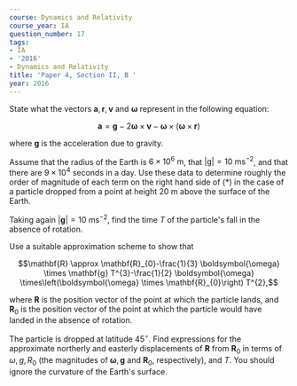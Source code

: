 ```yaml
---
course: Dynamics and Relativity
course_year: IA
question_number: 17
tags:
- IA
- '2016'
- Dynamics and Relativity
title: 'Paper 4, Section II, B '
year: 2016
---
```




State what the vectors $\mathbf{a}, \mathbf{r}, \mathbf{v}$ and $\boldsymbol{\omega}$ represent in the following equation:

$$\mathbf{a}=\mathbf{g}-2 \boldsymbol{\omega} \times \mathbf{v}-\boldsymbol{\omega} \times(\boldsymbol{\omega} \times \mathbf{r})$$

where $\mathbf{g}$ is the acceleration due to gravity.

Assume that the radius of the Earth is $6 \times 10^{6} \mathrm{~m}$, that $|\mathrm{g}|=10 \mathrm{~ms}^{-2}$, and that there are $9 \times 10^{4}$ seconds in a day. Use these data to determine roughly the order of magnitude of each term on the right hand side of $(*)$ in the case of a particle dropped from a point at height $20 \mathrm{~m}$ above the surface of the Earth.

Taking again $|\mathbf{g}|=10 \mathrm{~ms}^{-2}$, find the time $T$ of the particle's fall in the absence of rotation.

Use a suitable approximation scheme to show that

$$\mathbf{R} \approx \mathbf{R}_{0}-\frac{1}{3} \boldsymbol{\omega} \times \mathbf{g} T^{3}-\frac{1}{2} \boldsymbol{\omega} \times\left(\boldsymbol{\omega} \times \mathbf{R}_{0}\right) T^{2},$$

where $\mathbf{R}$ is the position vector of the point at which the particle lands, and $\mathbf{R}_{0}$ is the position vector of the point at which the particle would have landed in the absence of rotation.

The particle is dropped at latitude $45^{\circ}$. Find expressions for the approximate northerly and easterly displacements of $\mathbf{R}$ from $\mathbf{R}_{0}$ in terms of $\omega, g, R_{0}$ (the magnitudes of $\boldsymbol{\omega}, \mathbf{g}$ and $\mathbf{R}_{0}$, respectively), and $T$. You should ignore the curvature of the Earth's surface.